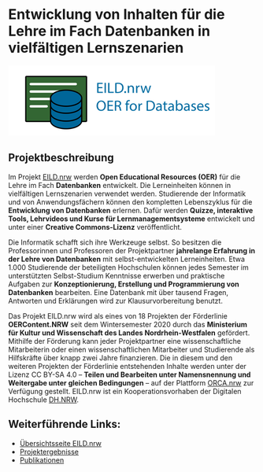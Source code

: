 # Entwicklung von Inhalten für die Lehre im Fach Datenbanken in vielfältigen Lernszenarien

![EILD-Logo](/profile/eild_header_logo.png)

## Projektbeschreibung 

Im Projekt [EILD.nrw](https://eild.nrw/) werden **Open Educational Resources (OER)** für die Lehre im Fach **Datenbanken** entwickelt. Die Lerneinheiten können in vielfältigen Lernszenarien verwendet werden. Studierende der Informatik und von Anwendungsfächern können den kompletten Lebenszyklus für die **Entwicklung von Datenbanken** erlernen. Dafür werden **Quizze, interaktive Tools, Lehrvideos und Kurse für Lernmanagementsysteme** entwickelt und unter einer **Creative Commons-Lizenz** veröffentlicht.

Die Informatik schafft sich ihre Werkzeuge selbst. So besitzen die Professorinnen und Professoren der Projektpartner **jahrelange Erfahrung in der Lehre von Datenbanken** mit selbst-entwickelten Lerneinheiten. Etwa 1.000 Studierende der beteiligten Hochschulen können jedes Semester im unterstützten Selbst-Studium Kenntnisse erwerben und praktische Aufgaben zur **Konzeptionierung, Erstellung und Programmierung von Datenbanken** bearbeiten. Eine Datenbank mit über tausend Fragen, Antworten und Erklärungen wird zur Klausurvorbereitung benutzt.

Das Projekt EILD.nrw wird als eines von 18 Projekten der Förderlinie **OERContent.NRW** seit dem Wintersemester 2020 durch das **Ministerium für Kultur und Wissenschaft des Landes Nordrhein-Westfalen** gefördert. Mithilfe der Förderung kann jeder Projektpartner eine wissenschaftliche Mitarbeiterin oder einen wissenschaftlichen Mitarbeiter und Studierende als Hilfskräfte über knapp zwei Jahre finanzieren. Die in diesem und den weiteren Projekten der Förderlinie entstehenden Inhalte werden unter der Lizenz CC BY-SA 4.0 – **Teilen und Bearbeiten unter Namensnennung und Weitergabe unter gleichen Bedingungen** – auf der Plattform [ORCA.nrw](https://www.orca.nrw/) zur Verfügung gestellt. EILD.nrw ist ein Kooperationsvorhaben der Digitalen Hochschule [DH.NRW](https://www.dh.nrw/).

## Weiterführende Links:

* [Übersichtsseite EILD.nrw](https://medien.hs-duesseldorf.de/forschung/forschungsprojekte/eild/Seiten/default.aspx)
* [Projektergebnisse](https://medien.hs-duesseldorf.de/forschung/forschungsprojekte/eild/Seiten/Ergebnisse.aspx)
* [Publikationen](https://medien.hs-duesseldorf.de/forschung/forschungsprojekte/eild/publikationen)
